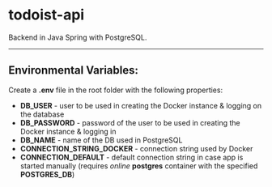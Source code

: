 # todoist-api

Backend in Java Spring with PostgreSQL.

---
## Environmental Variables:
Create a <b>.env</b> file in the root folder with the following properties:
* **DB_USER** - user to be used in creating the Docker instance & logging on the database
* **DB_PASSWORD** - password of the user to be used in creating the Docker instance & logging in
* **DB_NAME** - name of the DB used in PostgreSQL
* **CONNECTION_STRING_DOCKER** - connection string used by Docker
* **CONNECTION_DEFAULT** - default connection string in case app is started manually (requires _online_ **postgres** container with the specified **POSTGRES_DB**)